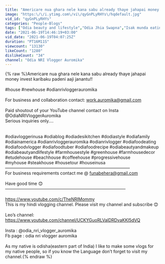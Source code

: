 ```yaml
---
title: "Americare nua ghara nele kana sabu already thaye jahapai money spend karibaku padeni aaji janantu!!"
image: "https:\/\/i.ytimg.com\/vi\/qyGnPLyRHYs\/hqdefault.jpg"
vid_id: "qyGnPLyRHYs"
categories: "People-Blogs"
tags: ["Odia beauty and lifestyle","Odia Jhia Swapna","Isak munda eating"]
date: "2021-06-19T14:46:19+03:00"
vid_date: "2021-06-19T04:07:25Z"
duration: "PT16M11S"
viewcount: "13130"
likeCount: "1280"
dislikeCount: "34"
channel: "Odia NRI Vlogger Auromika"
---
```

{% raw %}Americare nua ghara nele kana sabu already thaye jahapai money invest karibaku padeni aaji janantu!!<br /><br />#house #newhouse #odianrivloggerauromika<br /><br />For business and collaboration contact: work.auromika@gmail.com<br /><br />Paid shoutout of your YouTube channel contact on Insta @OdiaNRIVloggerAuromika<br />Serious inquiries only....<br /><br /><br />#odiavloggerinusa #odiablog #odiadesikitchen #dodiastyle #odiafamily #odiainamerica #odianrivloggerauromika #odianrivlogger #odiafoodeating #odiafoodvlogger #odiafoodtuber #odiafoodrecipe #odiabeautyandmakeup #odiabeautyandlifestyle  #farmhousestyle #greenhouse #farmhousedecor #etudehouse #beachhouse #coffeehouse #progressivehouse<br />#myhouse #steakhouse #housetour #houseinusa<br />—————————————————————————————<br />For business requirements contact me @ funabehera@gmail.com<br /><br />Have good time 😊<br />————————————————————————————<br /><br /><a rel="nofollow" target="blank" href="https://www.youtube.com/c/TheNRIMommy">https://www.youtube.com/c/TheNRIMommy</a><br />This is my hindi vlogging channel. Please visit my channel and subscribe 😊<br /><br />Leo’s channel: <a rel="nofollow" target="blank" href="https://www.youtube.com/channel/UCKYGuoRLValDRDvaKKl5dVQ">https://www.youtube.com/channel/UCKYGuoRLValDRDvaKKl5dVQ</a><br /><br />Insta : @odia_nri_vlogger_auromika<br />Fb page : odia nri vlogger auromika<br /><br />As my native is odisha(eastern part of India) I like to make some vlogs for my native people, so if you know the Language don’t forget to visit my channel.{% endraw %}
